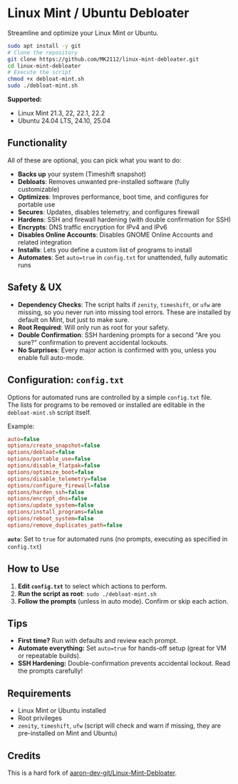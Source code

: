 # Linux Mint / Ubuntu Debloater

Streamline and optimize your Linux Mint or Ubuntu.

```bash
sudo apt install -y git
# Clone the repository
git clone https://github.com/MK2112/linux-mint-debloater.git
cd linux-mint-debloater
# Execute the script
chmod +x debloat-mint.sh
sudo ./debloat-mint.sh
```

**Supported:**
- Linux Mint 21.3, 22, 22.1, 22.2
- Ubuntu 24.04 LTS, 24.10, 25.04

## Functionality

All of these are optional, you can pick what you want to do:

- **Backs up** your system (Timeshift snapshot)
- **Debloats**: Removes unwanted pre-installed software (fully customizable)
- **Optimizes**: Improves performance, boot time, and configures for portable use
- **Secures**: Updates, disables telemetry, and configures firewall
- **Hardens**: SSH and firewall hardening (with double confirmation for SSH)
- **Encrypts**: DNS traffic encryption for IPv4 and IPv6
- **Disables Online Accounts**: Disables GNOME Online Accounts and related integration
- **Installs**: Lets you define a custom list of programs to install
- **Automates**: Set `auto=true` in `config.txt` for unattended, fully automatic runs

## Safety & UX

- **Dependency Checks**: The script halts if `zenity`, `timeshift`, or `ufw` are missing, so you never run into missing tool errors. These are installed by default on Mint, but just to make sure.
- **Root Required**: Will only run as root for your safety.
- **Double Confirmation**: SSH hardening prompts for a second "Are you sure?" confirmation to prevent accidental lockouts.
- **No Surprises**: Every major action is confirmed with you, unless you enable full auto-mode.

## Configuration: `config.txt`

Options for automated runs are controlled by a simple `config.txt` file.<br>
The lists for programs to be removed or installed are editable in the `debloat-mint.sh` script itself.

Example:
```ini
auto=false
options/create_snapshot=false
options/debloat=false
options/portable_use=false
options/disable_flatpak=false
options/optimize_boot=false
options/disable_telemetry=false
options/configure_firewall=false
options/harden_ssh=false
options/encrypt_dns=false
options/update_system=false
options/install_programs=false
options/reboot_system=false
options/remove_duplicates_path=false
```
**`auto`**: Set to `true` for automated runs (no prompts, executing as specified in `config.txt`)

## How to Use

1. **Edit `config.txt`** to select which actions to perform.
2. **Run the script as root**: `sudo ./debloat-mint.sh`
3. **Follow the prompts** (unless in auto mode). Confirm or skip each action.

## Tips
- **First time?** Run with defaults and review each prompt.
- **Automate everything:** Set `auto=true` for hands-off setup (great for VM or repeatable builds).
- **SSH Hardening:** Double-confirmation prevents accidental lockout. Read the prompts carefully!

## Requirements
- Linux Mint or Ubuntu installed
- Root privileges
- `zenity`, `timeshift`, `ufw` (script will check and warn if missing, they are pre-installed on Mint and Ubuntu)

## Credits
This is a hard fork of [aaron-dev-git/Linux-Mint-Debloater](https://github.com/aaron-dev-git/Linux-Mint-Debloater).
